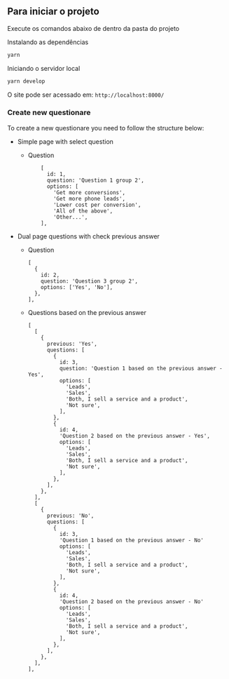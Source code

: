 ## Para iniciar o projeto

Execute os comandos abaixo de dentro da pasta do projeto

Instalando as dependências

   ```bash
   yarn
   ```

Iniciando o servidor local

   ```bash
   yarn develop
   ```

   O site pode ser acessado em: `http://localhost:8000/`

### Create new questionare
To create a new questionare you need to follow the structure below:

+ Simple page with select question
    + Question


              [
                id: 1,
                question: 'Question 1 group 2',
                options: [
                  'Get more conversions',
                  'Get more phone leads',
                  'Lower cost per conversion',
                  'All of the above',
                  'Other...',
              ],


+ Dual page questions with check previous answer
    + Question

          [
            {
              id: 2,
              question: 'Question 3 group 2',
              options: ['Yes', 'No'],
            },
          ],

    + Questions based on the previous answer

          [
            [
              {
                previous: 'Yes',
                questions: [
                  {
                    id: 3,
                    question: 'Question 1 based on the previous answer - Yes',
                    options: [
                      'Leads',
                      'Sales',
                      'Both, I sell a service and a product',
                      'Not sure',
                    ],
                  },
                  {
                    id: 4,
                    'Question 2 based on the previous answer - Yes',
                    options: [
                      'Leads',
                      'Sales',
                      'Both, I sell a service and a product',
                      'Not sure',
                    ],
                  },
                ],
              },
            ],
            [
              {
                previous: 'No',
                questions: [
                  {
                    id: 3,
                    'Question 1 based on the previous answer - No'
                    options: [
                      'Leads',
                      'Sales',
                      'Both, I sell a service and a product',
                      'Not sure',
                    ],
                  },
                  {
                    id: 4,
                    'Question 2 based on the previous answer - No'
                    options: [
                      'Leads',
                      'Sales',
                      'Both, I sell a service and a product',
                      'Not sure',
                    ],
                  },
                ],
              },
            ],
          ],



